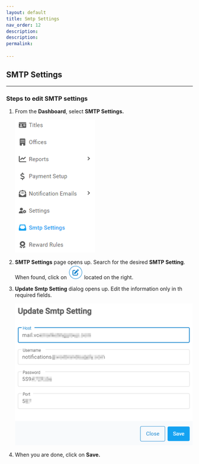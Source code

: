 ```yaml
---
layout: default
title: Smtp Settings
nav_order: 12
description: 
description: 
permalink: 

---
```


## SMTP Settings

---

### Steps to edit SMTP settings

1. From the **Dashboard**, select **SMTP Settings.**

   ![smtp_dashboard](../images/smtpsettings/smtp_dashboard.png)

2. **SMTP Settings** page opens up. Search for the desired **SMTP Setting**. When found, click on ![smtp_setting_edit](../images/buttons/ccheck.png) located on the right.

3. **Update Smtp Setting** dialog opens up. Edit the information only in th required fields.

   ![update_smtp](../images/smtpsettings/smtp_update.png)

4. When you are done, click on **Save.**
